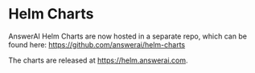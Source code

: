 # Helm Charts
AnswerAI Helm Charts are now hosted in a separate repo, which can be found here: https://github.com/answerai/helm-charts 

The charts are released at https://helm.answerai.com. 